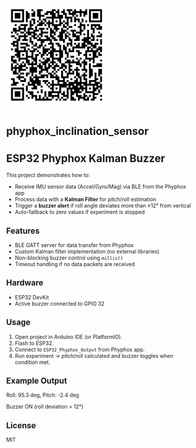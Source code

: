 ![Alt text](qr.png)

# phyphox_inclination_sensor

# ESP32 Phyphox Kalman Buzzer

This project demonstrates how to:
- Receive IMU sensor data (Accel/Gyro/Mag) via BLE from the Phyphox app
- Process data with a **Kalman Filter** for pitch/roll estimation
- Trigger a **buzzer alert** if roll angle deviates more than ±12° from vertical
- Auto-fallback to zero values if experiment is stopped

## Features
- BLE GATT server for data transfer from Phyphox
- Custom Kalman filter implementation (no external libraries)
- Non-blocking buzzer control using `millis()`
- Timeout handling if no data packets are received

## Hardware
- ESP32 DevKit
- Active buzzer connected to GPIO 32

## Usage
1. Open project in Arduino IDE (or PlatformIO).
2. Flash to ESP32.
3. Connect to `ESP32_Phyphox_Output` from Phyphox app.
4. Run experiment → pitch/roll calculated and buzzer toggles when condition met.

## Example Output
Roll: 95.3 deg, Pitch: -2.4 deg

Buzzer ON (roll deviation > 12°)

## License
MIT
